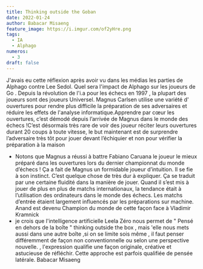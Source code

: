 ```yaml
---
title: Thinking outside the Goban
date: 2022-01-24
author: Babacar Misaeng 
feature_image: https://i.imgur.com/of2yHre.png
tags:
  - IA
  - Alphago
numeros: 
  - 3
draft: false
---
```


J'avais eu cette réflexion après avoir vu dans les médias les parties de Alphago contre Lee Sedol.  Quel sera l'impact de Alphago sur les joueurs de Go .  Depuis la révolution de l'i.a pour les échecs en 1997 , la plupart des joueurs sont des joueurs Universel. Magnus Carlsen utilise une variété d' ouvertures pour rendre plus difficile la préparation de ses adversaires et réduire les effets de l'analyse informatique.Apprendre par cœur les ouvertures, c’est démodé depuis l’arrivée de Magnus dans le monde des échecs !C’est désormais très rare de voir des joueur réciter leurs ouvertures durant 20 coups à toute vitesse, le but maintenant est de surprendre l’adversaire très tôt pour jouer devant l’échiquier et non pour vérifier la préparation à la maison
- Notons que Magnus a réussi à battre Fabiano Caruana le joueur le mieux préparé dans les ouvertures lors du dernier championnat du monde d’échecs ! Ça a fait de Magnus un formidable joueur d’intuition. Il se fie à son instinct. C’est quelque chose de très dur à expliquer. Ça se traduit par une certaine fluidité dans la manière de jouer. Quand il s’est mis à jouer de plus en plus de matchs internationaux, la tendance était à l’utilisation des ordinateurs dans le monde des échecs. Les matchs d’entrée étaient largement influencés par les préparations sur machine. Anand est devenu Champion du monde de cette façon face à Vladimir Kramnick
- je crois que l'intelligence artificielle  Leela Zéro nous permet de " Pensé en dehors de la boîte " thinking outside the box , mais 'elle nous mets aussi  dans une autre boîte  ,si on se limite sois même ,  il faut penser différemment  de façon non conventionnelle ou selon une perspective nouvelle. , l'expression qualifie une façon originale, créative et astucieuse de réfléchir. Cette approche est parfois qualifiée de pensée latérale.
Babacar Misaeng 
